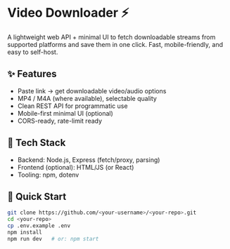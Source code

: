 # Video Downloader ⚡

A lightweight web API + minimal UI to fetch downloadable streams from supported platforms and save them in one click.
Fast, mobile-friendly, and easy to self-host.

## ✨ Features
- Paste link → get downloadable video/audio options
- MP4 / M4A (where available), selectable quality
- Clean REST API for programmatic use
- Mobile-first minimal UI (optional)
- CORS-ready, rate-limit ready

## 🧱 Tech Stack
- Backend: Node.js, Express (fetch/proxy, parsing)
- Frontend (optional): HTML/JS (or React)
- Tooling: npm, dotenv

## 🚀 Quick Start
```bash
git clone https://github.com/<your-username>/<your-repo>.git
cd <your-repo>
cp .env.example .env
npm install
npm run dev   # or: npm start
